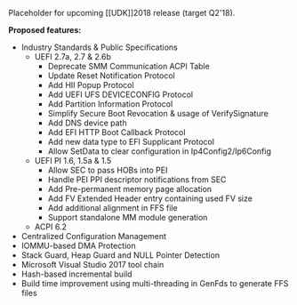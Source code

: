 Placeholder for upcoming [[UDK]]2018 release (target Q2'18).

**Proposed features:**

* Industry Standards & Public Specifications
  * UEFI 2.7a, 2.7 & 2.6b
    * Deprecate SMM Communication ACPI Table
    * Update Reset Notification Protocol
    * Add HII Popup Protocol
    * Add UEFI UFS DEVICECONFIG Protocol
    * Add Partition Information Protocol
    * Simplify Secure Boot Revocation & usage of VerifySignature
    * Add DNS device path
    * Add EFI HTTP Boot Callback Protocol
    * Add new data type to EFI Supplicant Protocol
    * Allow SetData to clear configuration in Ip4Config2/Ip6Config
  * UEFI PI 1.6, 1.5a & 1.5
    * Allow SEC to pass HOBs into PEI
    * Handle PEI PPI descriptor notifications from SEC
    * Add Pre-permanent memory page allocation
    * Add FV Extended Header entry containing used FV size
    * Add additional alignment in FFS file
    * Support standalone MM module generation
  * ACPI 6.2
* Centralized Configuration Management
* IOMMU-based DMA Protection
* Stack Guard, Heap Guard and NULL Pointer Detection
* Microsoft Visual Studio 2017 tool chain
* Hash-based incremental build
* Build time improvement using multi-threading in GenFds to generate FFS files